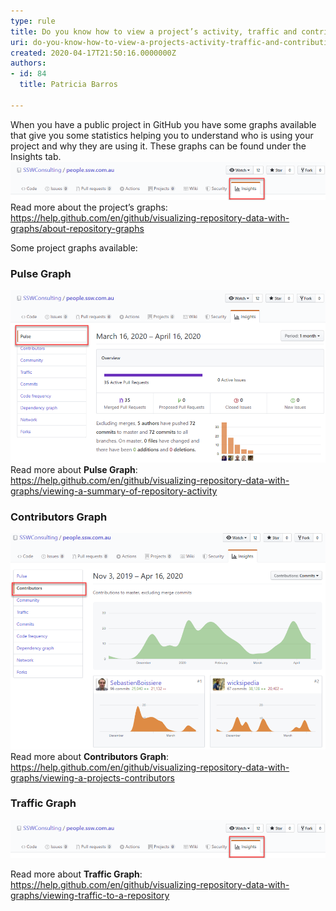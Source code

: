 ```yaml
---
type: rule
title: Do you know how to view a project’s activity, traffic and contributions?
uri: do-you-know-how-to-view-a-projects-activity-traffic-and-contributions
created: 2020-04-17T21:50:16.0000000Z
authors:
- id: 84
  title: Patricia Barros

---
```


When you have a public project in GitHub you have some graphs available that give you some statistics helping you to understand who is using your project and why they are using it. These graphs can be found under the Insights tab.
 ![ Under your project name, click Insights](view-project-1.png)
Read more about the project’s graphs: https://help.github.com/en/github/visualizing-repository-data-with-graphs/about-repository-graphs

Some project graphs available:

### Pulse Graph

![ Pulse graph shows a summary of the project activity](view-project-2.png)
Read more about **Pulse Graph**:     https://help.github.com/en/github/visualizing-repository-data-with-graphs/viewing-a-summary-of-repository-activity

### Contributors Graph

![ Contributors graphs show the top 100 contributors to the project](view-project-3.png)
Read more about **Contributors Graph**:     https://help.github.com/en/github/visualizing-repository-data-with-graphs/viewing-a-projects-contributors

### Traffic Graph

![ Traffic graphs show the project’s traffic, including clones, visitors in the past 14 days, referring sites and popular content to anyone with push access to the project](view-project-1.png)

Read more about **Traffic Graph**:     https://help.github.com/en/github/visualizing-repository-data-with-graphs/viewing-traffic-to-a-repository
